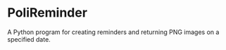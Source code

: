 # PoliReminder
A Python program for creating reminders and returning PNG images on a specified date.
